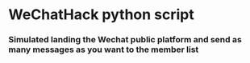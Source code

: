 WeChatHack python script
===========

### Simulated landing the Wechat public platform and send as many messages as you want to the member list
